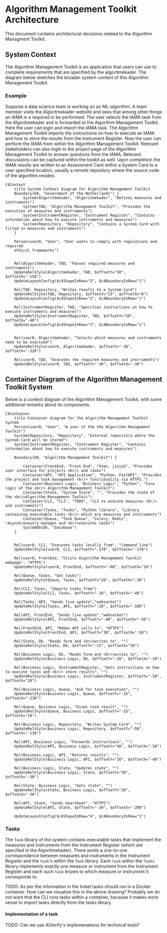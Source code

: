 # Algorithm Management Toolkit Architecture

This document contains architectural decisions related to the Algorithm Managment Toolkit.

## System Context
The Algorithm Management Toolkit is an application that users can use to complete requirements
that are specified by the algoritmekader. The diagram below sketches the broader system context
of this Algorithm Management Toolkit.

### Example
Suppose a data science team is working on an ML-algorithm. A team member visits the Algoritmekader
website and sees that among other things an IAMA is a required to be performed. The user selects
the IAMA task from the Algoritmekader and is forwarded to the Algorithm Management Toolkit. Here
the user can login and import the IAMA task. The Algorithm Management Toolkit imports the instructions
on how to execute an IAMA and how to store the results from the Instrument Register. Now the user can
perform the IAMA from within the Algorithm Management Toolkit. Relevant stakeholders can also login
to the project page of the Algorithm Management Toolkit to answer questions from the IAMA. Relevant
discussions can be captured within the toolkit as well. Upon completion the IAMA results are written
to an Assessment Card within a System Card to a user specified location, usually a remote repository
where the source code of the algorithm resides.

```mermaid
C4Context
    title System Context diagram for Algorithm Management Toolkit
    Boundary(b0, "Government of the Netherlands") {
        System(Algoritmekader, "Algoritmekader", "Defines measures and instruments")
        System(TAD, "Algorithm Management Toolkit", "Provides the execution of measures and instruments")
        System(InstrumentRegister, "Instrument Register", "Contains information about how to execute instruments and measures")
        System(Repository, "Repository", "Contains a System Card with filled in measures and instruments")
    }

    Person(user0, "User", "User wants to comply with regulations and required
    ethical frameworks")


    Rel(Algoritmekader, TAD, "Passes required measures and instruments")
    UpdateRelStyle(Algoritmekader, TAD, $offsetY="50", $offsetX="-150")
    UpdateLayoutConfig($c4ShapeInRow="3", $c4BoundaryInRow="1")

    Rel(TAD, Repository, "Writes results to a System Card")
    UpdateRelStyle(TAD, Repository, $offsetY="15", $offsetX="0")
    UpdateLayoutConfig($c4ShapeInRow="3", $c4BoundaryInRow="1")

    Rel(InstrumentRegister, TAD, "Specifies instructions on how to execute instruments and measures")
    UpdateRelStyle(InstrumentRegister, TAD, $offsetY="50", $offsetX="-40")
    UpdateLayoutConfig($c4ShapeInRow="3", $c4BoundaryInRow="1")


    Rel(user0, Algoritmekader, "Selects which measures and instruments need to be exectued")
    UpdateRelStyle(user0, Algoritmekader, $offsetY="-30", $offsetX="-320")

    Rel(user0, TAD, "Executes the required measures and instruments")
    UpdateRelStyle(user0, TAD, $offsetY="-30", $offsetX="-30")
```

## Container Diagram of the Algorithm Management Toolkit System
Below is a context diagram of the Algorithm Management Toolkit, with some additional remarks about
its components.
```mermaid
C4Container
    title Container diagram for the Algorithm Management Toolkit System
    Person(user0, "User", "A user of the the Algorithm Management Toolkit")
    System(Repository, "Repository", "External repository where the System Card will be stored")
    System(InstrumentRegister, "Instrument Register", "Contains information about how to execute instruments and measures")

    Boundary(b0, "Algorithm Management Toolkit") {

        Container(FrontEnd, "Front End", "htmx, jinja2", "Provides user interface for projects <br/> and tasks")
        Container(API, "API Application", "Python, FastAPI", "Provides the project and task management <br/> functionality via HTTPS.")
        Container(Business Logic, "Business Logic", "Python", "Core logic of the <br/> Algorithm Management Toolkit")
        Container(State, "System State", "", "Provides the state of the <br/>Algorithm Management Toolkit")
        Container(CLI, "CLI", "TODO", "CLI to execute measures <br/> and instruments")
        Container(Tasks, "Tasks", "Python library", "Library containing executable tasks <br/> which are measures and instruments")
        Container(Queue, "Task Queue", "Celery, Redis", "Asynchronously manages and <br/>executes tasks")
        SystemDb(Db, "Database")
    }


    Rel(user0, CLI, "Executes tasks locally from", "Command line")
    UpdateRelStyle(user0, CLI, $offsetY="-170", $offsetX="-170")

    Rel(user0, FrontEnd, "Visits Algorithm Management Toolkit webpage", "HTTPS")
    UpdateRelStyle(user0, FrontEnd, $offsetY="-60", $offsetX="10")

    Rel(Queue, Tasks, "Get tasks")
    UpdateRelStyle(Queue, Tasks, $offsetY="10", $offsetX="-30")

    Rel(CLI, Tasks, "Imports tasks from")
    UpdateRelStyle(CLI, Tasks, $offsetY="-20", $offsetX="-48")

    Rel(Tasks, API, "Sends live update","websocket")
    UpdateRelStyle(Tasks, API, $offsetY="-20", $offsetX="-100")

    Rel(API, FrontEnd, "Sends live update","websocket")
    UpdateRelStyle(API, FrontEnd, $offsetY="-40", $offsetX="-50")

    Rel(FrontEnd, API, "Makes API calls to", "HTTPS")
    UpdateRelStyle(FrontEnd, API, $offsetY="30", $offsetX="-50")

    Rel(State, Db, "Reads form and <br/>writes to", "")
    UpdateRelStyle(State, Db, $offsetY="-15", $offsetX="20")

    Rel(Business Logic, Db, "Reads form and <br/>writes to", "")
    UpdateRelStyle(Business Logic, Db, $offsetY="-20", $offsetX="-20")

    Rel(Business Logic, InstrumentRegister, "Gets instructions on how to execute tasks and <br/> store results", "")
    UpdateRelStyle(Business Logic, InstrumentRegister, $offsetY="-50", $offsetX="20")

    Rel(Business Logic, Queue, "Ask for task execution", "")
    UpdateRelStyle(Business Logic, Queue, $offsetY="-15", $offsetX="-130")

    Rel(Queue, Business Logic, "Gives task result", "")
    UpdateRelStyle(Queue, Business Logic, $offsetY="-15", $offsetX="10")

    Rel(Business Logic, Repository, "Writes System Card", "")
    UpdateRelStyle(Business Logic, Repository, $offsetY="-50", $offsetX="-130")

    Rel(API, Business Logic, "Forwards instructions", "")
    UpdateRelStyle(API, Business Logic, $offsetY="40", $offsetX="-50")

    Rel(Business Logic, API, "Returns results", "")
    UpdateRelStyle(Business Logic, API, $offsetY="20", $offsetX="-40")

    Rel(Business Logic, State, "Updates state", "")
    UpdateRelStyle(Business Logic, State, $offsetY="30", $offsetX="-30")

    Rel(State, Business Logic, "Gets state", "")
    UpdateRelStyle(State, Business Logic, $offsetY="20", $offsetX="-30")

    Rel(API, State, "Sends heartbeat", "HTTPS")
    UpdateRelStyle(API, State, $offsetY="-30", $offsetX="-200")

    UpdateLayoutConfig($c4ShapeInRow="4", $c4BoundaryInRow="1")
```

### Tasks
The `Task` library of the system contains executable tasks that implement the measures and
instruments from the Instrument Register (which are specified in the Algoritmekader). There exists
a one-to-one correspondence between measures and instruments in the Instrument Register and the `task`'s
within the `Task` library. Each `task` within the `Tasks` library implements exactly one measure or
instrument from the Instrument Register and each such `task` knows to which measure or instrument
it corresponds to.


TODO: As per the information in the ticket tasks should run in a Docker container. How can we visualise
this in the above drawing? Probably we do not want that the CLI runs tasks within a container, because
it makes more sense to import tasks directly from the tasks library.

#### Implementation of a task
TODO: Can we use AIVerify's implemenations for technical tests?

